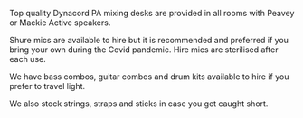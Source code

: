 Top quality Dynacord PA mixing desks are provided in all rooms with Peavey or Mackie Active speakers.

Shure mics are available to hire but it is recommended and preferred if you bring your own during the Covid pandemic. Hire mics are sterilised after each use.

We have bass combos, guitar combos and drum kits available to hire if you prefer to travel light.

We also stock strings, straps and sticks in case you get caught short.
